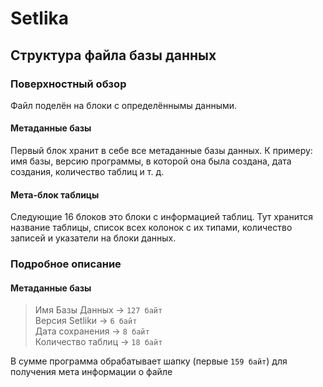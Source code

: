 # Setlika
## Структура файла базы данных

### Поверхностный обзор

Файл поделён на блоки с определённымы данными.


#### Метаданные базы
Первый блок хранит в себе все метаданные базы данных.
К примеру: имя базы, версию программы, в которой она была создана, дата создания, количество таблиц и т. д.

#### Мета-блок таблицы
Следующие 16 блоков это блоки с информацией таблиц.
Тут хранится название таблицы, список всех колонок с их типами, количество записей и указатели на блоки данных.

### Подробное описание
#### Метаданные базы

>Имя Базы Данных -> `127 байт`<br>
Версия Setlikи -> `6 байт`<br>
Дата сохранения -> `8 байт`<br>
Количество таблиц -> `18 байт`<br>


В сумме программа обрабатывает шапку (первые `159 байт`) для получения мета информации о файле